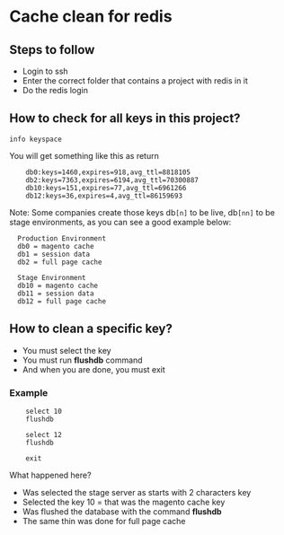 # Cache clean for redis

## Steps to follow
* Login to ssh
* Enter the correct folder that contains a project with redis in it
* Do the redis login

## How to check for all keys in this project?
```
info keyspace
```

You will get something like this as return

```
    db0:keys=1460,expires=918,avg_ttl=8818105
    db2:keys=7363,expires=6194,avg_ttl=70300887
    db10:keys=151,expires=77,avg_ttl=6961266
    db12:keys=36,expires=4,avg_ttl=86159693
```
Note: Some companies create those keys db`[n]` to be live, db`[nn]` to be stage environments, as you can see a good example below:
```
  Production Environment
  db0 = magento cache
  db1 = session data 
  db2 = full page cache
  
  Stage Environment
  db10 = magento cache
  db11 = session data 
  db12 = full page cache
```

## How to clean a specific key?
* You must select the key
* You must run **flushdb** command
* And when you are done, you must exit

### Example
```
    select 10
    flushdb
    
    select 12
    flushdb
    
    exit
```

What happened here?
* Was selected the stage server as starts with 2 characters key
* Selected the key 10 = that was the magento cache key
* Was flushed the database with the command **flushdb**
* The same thin was done for full page cache

